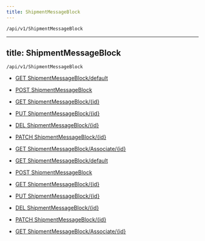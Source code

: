 ```yaml
---
title: ShipmentMessageBlock
---
```


```http
/api/v1/ShipmentMessageBlock
```

---
title: ShipmentMessageBlock
---

```http
/api/v1/ShipmentMessageBlock
```




* [GET ShipmentMessageBlock/default](v1ShipmentMessageBlockEntity_DefaultShipmentMessageBlockEntity.md)

* [POST ShipmentMessageBlock](v1ShipmentMessageBlockEntity_PostShipmentMessageBlockEntity.md)

* [GET ShipmentMessageBlock/{id}](v1ShipmentMessageBlockEntity_GetShipmentMessageBlockEntity.md)

* [PUT ShipmentMessageBlock/{id}](v1ShipmentMessageBlockEntity_PutShipmentMessageBlockEntity.md)

* [DEL ShipmentMessageBlock/{id}](v1ShipmentMessageBlockEntity_DeleteShipmentMessageBlockEntity.md)

* [PATCH ShipmentMessageBlock/{id}](v1ShipmentMessageBlockEntity_PatchShipmentMessageBlockEntity.md)

* [GET ShipmentMessageBlock/Associate/{id}](v1ShipmentMessageBlockEntity_GetUserBlocks.md)


* [GET ShipmentMessageBlock/default](v1ShipmentMessageBlockEntity_DefaultShipmentMessageBlockEntity.md)

* [POST ShipmentMessageBlock](v1ShipmentMessageBlockEntity_PostShipmentMessageBlockEntity.md)

* [GET ShipmentMessageBlock/{id}](v1ShipmentMessageBlockEntity_GetShipmentMessageBlockEntity.md)

* [PUT ShipmentMessageBlock/{id}](v1ShipmentMessageBlockEntity_PutShipmentMessageBlockEntity.md)

* [DEL ShipmentMessageBlock/{id}](v1ShipmentMessageBlockEntity_DeleteShipmentMessageBlockEntity.md)

* [PATCH ShipmentMessageBlock/{id}](v1ShipmentMessageBlockEntity_PatchShipmentMessageBlockEntity.md)

* [GET ShipmentMessageBlock/Associate/{id}](v1ShipmentMessageBlockEntity_GetUserBlocks.md)